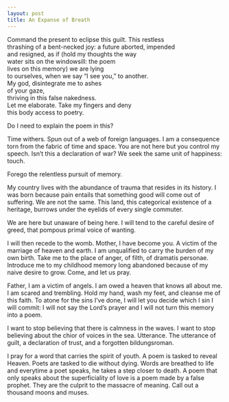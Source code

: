 ```yaml
---
layout: post
title: An Expanse of Breath
---
```

<p>Command the present to eclipse this guilt. This restless<br>
thrashing of a bent-necked joy: a future aborted, impended<br>
and resigned, as if (hold my thoughts the way<br>
water sits on the windowsill: the poem<br>
lives on this memory) we are lying<br>
to ourselves, when we say “I see you,” to another.<br>
My god, disintegrate me to ashes<br>
of your gaze,<br>
thriving in this false nakedness.<br>
Let me elaborate. Take my fingers and deny<br>
this body access to poetry.</p>

Do I need to explain the poem in this?

Time withers. Spun 
out of a web of foreign languages. I am 
a consequence torn from the fabric of time 
and space. You are not here 
but you control my speech. Isn’t this 
a declaration of war? We seek 
the same unit of happiness: touch.

Forego the relentless pursuit of memory. 

My country lives with the abundance 
of trauma that resides in its history. I was born 
because pain entails that something 
good will come out of suffering. 
We are not the same. This land, 
this categorical existence of  a heritage, 
burrows under 
the eyelids of every single commuter. 

We are here 
but unaware of being here. I will 
tend to the careful desire of greed, 
that pompous primal voice 
of wanting. 

I will then recede to the womb. Mother, 
I have become you. A victim of 
the marriage of heaven and earth. 
I am unqualified to carry 
the burden of my own birth. Take me 
to the place of anger, of filth, 
of dramatis personae. Introduce me 
to my childhood memory long abandoned 
because of my naive desire 
to grow. Come, and let us pray.

Father, I am a victim of angels. 
I am owed a heaven that knows all 
about me. I am scared and trembling. 
Hold my hand, wash my feet, 
and cleanse me of this faith. To atone 
for the sins I’ve done, I will let you decide 
which I sin I will commit: I will not 
say the Lord’s prayer and I will not 
turn this memory into a poem. 

I want to stop believing 
that there is calmness in the waves. I want to stop 
believing about the chior of voices 
in the sea. Utterance. The utterance 
of guilt, a declaration 
of trust, and a forgotten bildungsroman.

I pray for a word that carries the spirit of youth. 
A poem is tasked to reveal Heaven. Poets are 
tasked to die without dying. Words are 
breathed to life and everytime a poet 
speaks, he takes a step closer to death.  A poem 
that only speaks about the superficiality of love 
is a poem made by a false prophet. They are 
the culprit to the massacre 
of meaning. Call out a thousand moons and muses.